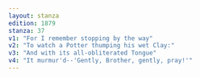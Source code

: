 ```yaml
---
layout: stanza
edition: 1879
stanza: 37
v1: "For I remember stopping by the way"
v2: "To watch a Potter thumping his wet Clay:"
v3: "And with its all-obliterated Tongue"
v4: "It murmur'd--'Gently, Brother, gently, pray!'"
---
```

